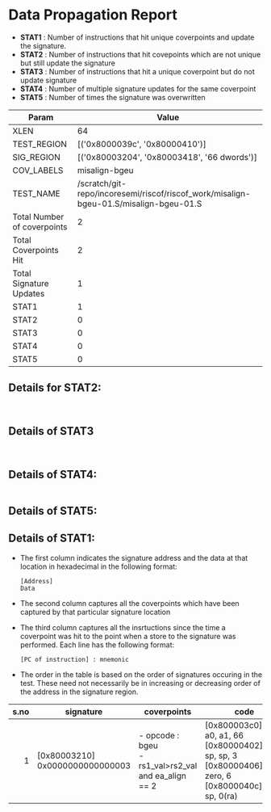 
# Data Propagation Report

- **STAT1** : Number of instructions that hit unique coverpoints and update the signature.
- **STAT2** : Number of instructions that hit covepoints which are not unique but still update the signature
- **STAT3** : Number of instructions that hit a unique coverpoint but do not update signature
- **STAT4** : Number of multiple signature updates for the same coverpoint
- **STAT5** : Number of times the signature was overwritten

| Param                     | Value    |
|---------------------------|----------|
| XLEN                      | 64      |
| TEST_REGION               | [('0x8000039c', '0x80000410')]      |
| SIG_REGION                | [('0x80003204', '0x80003418', '66 dwords')]      |
| COV_LABELS                | misalign-bgeu      |
| TEST_NAME                 | /scratch/git-repo/incoresemi/riscof/riscof_work/misalign-bgeu-01.S/misalign-bgeu-01.S    |
| Total Number of coverpoints| 2     |
| Total Coverpoints Hit     | 2      |
| Total Signature Updates   | 1      |
| STAT1                     | 1      |
| STAT2                     | 0      |
| STAT3                     | 0     |
| STAT4                     | 0     |
| STAT5                     | 0     |

## Details for STAT2:

```


```

## Details of STAT3

```


```

## Details of STAT4:

```

```

## Details of STAT5:



## Details of STAT1:

- The first column indicates the signature address and the data at that location in hexadecimal in the following format: 
  ```
  [Address]
  Data
  ```

- The second column captures all the coverpoints which have been captured by that particular signature location

- The third column captures all the insrtuctions since the time a coverpoint was
  hit to the point when a store to the signature was performed. Each line has
  the following format:
  ```
  [PC of instruction] : mnemonic
  ```
- The order in the table is based on the order of signatures occuring in the
  test. These need not necessarily be in increasing or decreasing order of the
  address in the signature region.

|s.no|            signature             |                         coverpoints                         |                                                            code                                                            |
|---:|----------------------------------|-------------------------------------------------------------|----------------------------------------------------------------------------------------------------------------------------|
|   1|[0x80003210]<br>0x0000000000000003|- opcode : bgeu<br> -  rs1_val>rs2_val and ea_align == 2<br> |[0x800003c0]:bgeu a0, a1, 66<br> [0x80000402]:addi sp, sp, 3<br> [0x80000406]:jal zero, 6<br> [0x8000040c]:sd sp, 0(ra)<br> |
